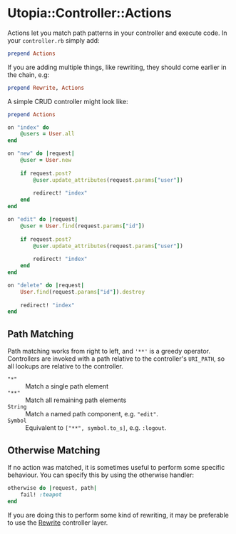# Utopia::Controller::Actions

Actions let you match path patterns in your controller and execute code. In your `controller.rb` simply add:

```ruby
prepend Actions
```

If you are adding multiple things, like rewriting, they should come earlier in the chain, e.g:

```ruby
prepend Rewrite, Actions
```

A simple CRUD controller might look like:

```ruby
prepend Actions

on "index" do
	@users = User.all
end

on "new" do |request|
	@user = User.new
	
	if request.post?
		@user.update_attributes(request.params["user"])
		
		redirect! "index"
	end
end

on "edit" do |request|
	@user = User.find(request.params["id"])
	
	if request.post?
		@user.update_attributes(request.params["user"])
		
		redirect! "index"
	end
end

on "delete" do |request|
	User.find(request.params["id"]).destroy
	
	redirect! "index"
end
```
	
## Path Matching

Path matching works from right to left, and `'**'` is a greedy operator. Controllers are invoked with a path relative to the controller's `URI_PATH`, so all lookups are relative to the controller.

<dl>
	<dt><code class="language-ruby">"*"</code></dt>
	<dd>Match a single path element</dd>
	<dt><code class="language-ruby">"**"</code></dt>
	<dd>Match all remaining path elements</dd>
	<dt><code class="language-ruby">String</code></dt>
	<dd>Match a named path component, e.g. <code class="language-ruby">"edit"</code>.</dd>
	<dt><code class="language-ruby">Symbol</code></dt>
	<dd>Equivalent to <code class="language-ruby">["**", symbol.to_s]</code>, e.g. <code class="language-ruby">:logout</code>.</dd>
</dl>

## Otherwise Matching

If no action was matched, it is sometimes useful to perform some specific behaviour. You can specify this by using the otherwise handler:

```ruby
otherwise do |request, path|
	fail! :teapot
end
```

If you are doing this to perform some kind of rewriting, it may be preferable to use the [Rewrite](../Rewrite/) controller layer.
